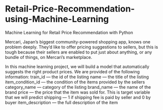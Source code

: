 # Retail-Price-Recommendation-using-Machine-Learning
Machine Learning for Retail Price Recommendation with Python

Mercari, Japan’s biggest community-powered shopping app, knows one problem deeply. They’d like to offer pricing suggestions to sellers, but this is tough because their sellers are enabled to put just about anything, or any bundle of things, on Mercari’s marketplace.

In this machine learning project, we will build a model that automatically suggests the right product prices. We are provided of the following information:
train_id — the id of the listing
name — the title of the listing
item_condition_id — the condition of the items provided by the sellers
category_name — category of the listing
brand_name — the name of the brand
price — the price that the item was sold for. This is target variable that we will predict
shipping — 1 if shipping fee is paid by seller and 0 by buyer
item_description — the full description of the item
